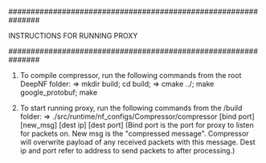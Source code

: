 ###############################################################

INSTRUCTIONS FOR RUNNING PROXY

###############################################################


1. To compile compressor, run the following commands from the root DeepNF folder:
    => mkdir build; cd build; 
    => cmake ../; make google_protobuf; make

2. To start running proxy, run the following commands from the /build folder:
    => ./src/runtime/nf_configs/Compressor/compressor
        [bind port] [new_msg] [dest ip] [dest port]
    (Bind port is the port for proxy to listen for packets on.
     New msg is the "compressed message". Compressor will overwrite payload of any 
        received packets with this message.
     Dest ip and port refer to address to send packets to after processing.)
     
